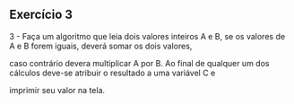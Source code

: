 
## Exercício 3

3 - Faça um algoritmo que leia dois valores inteiros A e B, se os valores de A e B forem iguais, deverá somar os dois valores,

caso contrário devera multiplicar A por B. Ao final de qualquer um dos cálculos deve-se atribuir o resultado a uma variável C e

imprimir seu valor na tela.

